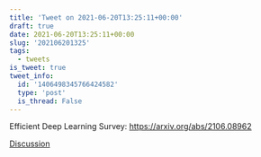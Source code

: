 ```yaml
---
title: 'Tweet on 2021-06-20T13:25:11+00:00'
draft: true
date: 2021-06-20T13:25:11+00:00
slug: '202106201325'
tags:
  - tweets
is_tweet: true
tweet_info:
  id: '1406498345766424582'
  type: 'post'
  is_thread: False
---
```




Efficient Deep Learning Survey: <https://arxiv.org/abs/2106.08962>

[Discussion](https://x.com/sytelus/status/1406498345766424582)

